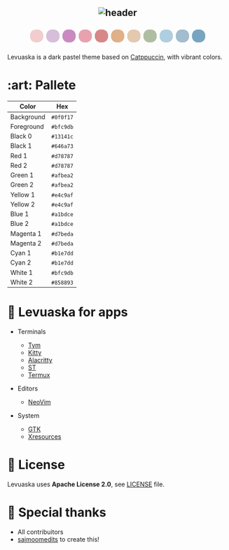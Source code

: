 <h2 align="center">
  <img src="https://github.com/levuaska.png" height="200" alt="header"/>
  
  <br>
  <br>
  
  <img src="https://raw.githubusercontent.com/levuaska/levuaska/dev/assets/colors/flamingo.png" height="32" width="32"/>
  <img src="https://raw.githubusercontent.com/levuaska/levuaska/dev/assets/colors/mauve.png" height="32" width="32"/>
  <img src="https://raw.githubusercontent.com/levuaska/levuaska/dev/assets/colors/pink.png" height="32" width="32"/>
  <img src="https://raw.githubusercontent.com/levuaska/levuaska/dev/assets/colors/maroon.png" height="32" width="32"/>
  <img src="https://raw.githubusercontent.com/levuaska/levuaska/dev/assets/colors/red.png" height="32" width="32"/>
  <img src="https://raw.githubusercontent.com/levuaska/levuaska/dev/assets/colors/peach.png" height="32" width="32"/>
  <img src="https://raw.githubusercontent.com/levuaska/levuaska/dev/assets/colors/yellow.png" height="32" width="32"/>
  <img src="https://raw.githubusercontent.com/levuaska/levuaska/dev/assets/colors/green.png" height="32" width="32"/>
  <img src="https://raw.githubusercontent.com/levuaska/levuaska/dev/assets/colors/teal.png" height="32" width="32"/>
  <img src="https://raw.githubusercontent.com/levuaska/levuaska/dev/assets/colors/blue.png" height="32" width="32"/>
  <img src="https://raw.githubusercontent.com/levuaska/levuaska/dev/assets/colors/sky.png" height="32" width="32"/>
</h2>

Levuaska is a dark pastel theme based on [Catppuccin](https://github.com/catppuccin/catppuccin), with vibrant colors.

<h1>:art: Pallete</h1>

| Color | Hex |
|-------|-----|
| Background | `#0f0f17` |
| Foreground | `#bfc9db` |
| Black 0    | `#13141c` |
| Black 1    | `#646a73` |
| Red 1      | `#d78787` | 
| Red 2      | `#d78787` |
| Green 1    | `#afbea2` |
| Green 2    | `#afbea2` |
| Yellow 1   | `#e4c9af` |
| Yellow 2   | `#e4c9af` |
| Blue 1     | `#a1bdce` |
| Blue 2     | `#a1bdce` |
| Magenta 1  | `#d7beda` |
| Magenta 2  | `#d7beda` |
| Cyan 1     | `#b1e7dd` |
| Cyan 2     | `#b1e7dd` |
| White 1    | `#bfc9db` |
| White 2    | `#858893` |

<h1>🌌 Levuaska for apps</h1>

- Terminals
  - [Tym](https://github.com/levuaska/tym)
  - [Kitty](https://github.com/levuaska/kitty)
  - [Alacritty](https://github.com/levuaska/alacritty)
  - [ST](https://github.com/levuaska/st)
  - [Termux](https://github.com/levuaska/termux)

- Editors
  - [NeoVim](https://github.com/levuaska/levuaska.nvim)

- System
  - [GTK](https://github.com/levuaska/gtk)
  - [Xresources](https://github.com/levuaska/xresources/)

<h1>📜 License</h1>

Levuaska uses **Apache License 2.0**, see [LICENSE](https://github.com/levuaska/levuaska/blob/main/LICENSE) file.

<h1>💜 Special thanks</h1>

- All contribuitors 
- [saimoomedits](https://github.com/saimoomedits) to create this!

